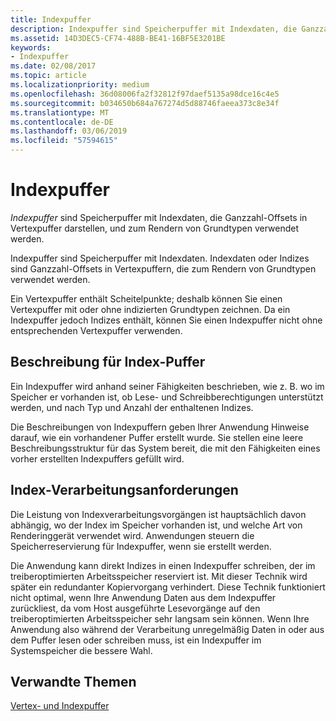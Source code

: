 ```yaml
---
title: Indexpuffer
description: Indexpuffer sind Speicherpuffer mit Indexdaten, die Ganzzahl-Offsets in Vertexpuffer darstellen, und zum Rendern von Grundtypen verwendet werden.
ms.assetid: 14D3DEC5-CF74-488B-BE41-16BF5E3201BE
keywords:
- Indexpuffer
ms.date: 02/08/2017
ms.topic: article
ms.localizationpriority: medium
ms.openlocfilehash: 36d08006fa2f32812f97daef5135a98dce16c4e5
ms.sourcegitcommit: b034650b684a767274d5d88746faeea373c8e34f
ms.translationtype: MT
ms.contentlocale: de-DE
ms.lasthandoff: 03/06/2019
ms.locfileid: "57594615"
---
```

# <a name="index-buffers"></a>Indexpuffer


*Indexpuffer* sind Speicherpuffer mit Indexdaten, die Ganzzahl-Offsets in Vertexpuffer darstellen, und zum Rendern von Grundtypen verwendet werden.

Indexpuffer sind Speicherpuffer mit Indexdaten. Indexdaten oder Indizes sind Ganzzahl-Offsets in Vertexpuffern, die zum Rendern von Grundtypen verwendet werden.

Ein Vertexpuffer enthält Scheitelpunkte; deshalb können Sie einen Vertexpuffer mit oder ohne indizierten Grundtypen zeichnen. Da ein Indexpuffer jedoch Indizes enthält, können Sie einen Indexpuffer nicht ohne entsprechenden Vertexpuffer verwenden.

## <a name="span-idindexbufferdescriptionspanspan-idindexbufferdescriptionspanspan-idindexbufferdescriptionspanindex-buffer-description"></a><span id="Index_Buffer_Description"></span><span id="index_buffer_description"></span><span id="INDEX_BUFFER_DESCRIPTION"></span>Beschreibung für Index-Puffer


Ein Indexpuffer wird anhand seiner Fähigkeiten beschrieben, wie z. B. wo im Speicher er vorhanden ist, ob Lese- und Schreibberechtigungen unterstützt werden, und nach Typ und Anzahl der enthaltenen Indizes.

Die Beschreibungen von Indexpuffern geben Ihrer Anwendung Hinweise darauf, wie ein vorhandener Puffer erstellt wurde. Sie stellen eine leere Beschreibungsstruktur für das System bereit, die mit den Fähigkeiten eines vorher erstellten Indexpuffers gefüllt wird.

## <a name="span-idindexprocessingrequirementsspanspan-idindexprocessingrequirementsspanspan-idindexprocessingrequirementsspanindex-processing-requirements"></a><span id="Index_Processing_Requirements"></span><span id="index_processing_requirements"></span><span id="INDEX_PROCESSING_REQUIREMENTS"></span>Index-Verarbeitungsanforderungen


Die Leistung von Indexverarbeitungsvorgängen ist hauptsächlich davon abhängig, wo der Index im Speicher vorhanden ist, und welche Art von Renderinggerät verwendet wird. Anwendungen steuern die Speicherreservierung für Indexpuffer, wenn sie erstellt werden.

Die Anwendung kann direkt Indizes in einen Indexpuffer schreiben, der im treiberoptimierten Arbeitsspeicher reserviert ist. Mit dieser Technik wird später ein redundanter Kopiervorgang verhindert. Diese Technik funktioniert nicht optimal, wenn Ihre Anwendung Daten aus dem Indexpuffer zurückliest, da vom Host ausgeführte Lesevorgänge auf den treiberoptimierten Arbeitsspeicher sehr langsam sein können. Wenn Ihre Anwendung also während der Verarbeitung unregelmäßig Daten in oder aus dem Puffer lesen oder schreiben muss, ist ein Indexpuffer im Systemspeicher die bessere Wahl.

## <a name="span-idrelated-topicsspanrelated-topics"></a><span id="related-topics"></span>Verwandte Themen


[Vertex- und Indexpuffer](vertex-and-index-buffers.md)

 

 




